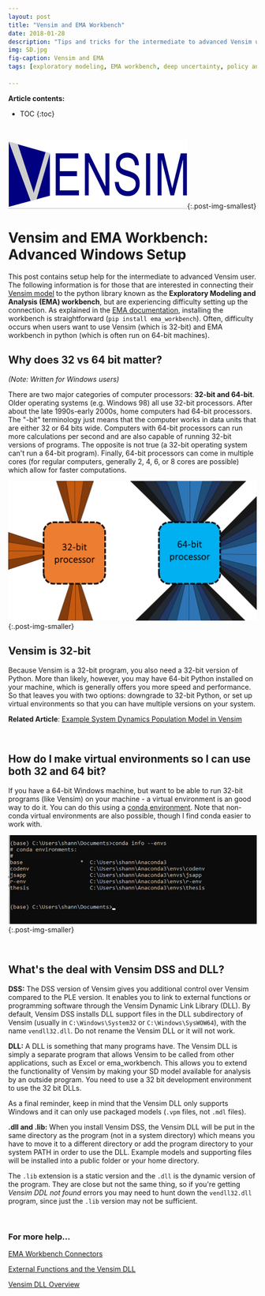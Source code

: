```yaml
---
layout: post
title: "Vensim and EMA Workbench"
date: 2018-01-28
description: "Tips and tricks for the intermediate to advanced Vensim user. Covers connecting quantitative models to the exploratory modeling analysis (EMA workbench) tool"
img: SD.jpg
fig-caption: Vensim and EMA
tags: [exploratory modeling, EMA workbench, deep uncertainty, policy analysis with python, Vensim, system dynamics]

---
```


**Article contents:**
- TOC
{:toc}
<br>

[![vensim software system dynamics](../assets/img/vensim.png)](https://vensim.com/download/){:.post-img-smallest}
<br>

# Vensim and EMA Workbench: Advanced Windows Setup
This post contains setup help for the intermediate to advanced Vensim user. The following information is for those that are interested in connecting their  [Vensim model](https://vensim.com/vensim-software/) to the python library known as the **Exploratory Modeling and Analysis (EMA) workbench**, but are experiencing difficulty setting up the connection. As explained in the [EMA documentation](https://emaworkbench.readthedocs.io/en/latest/installation.html), installing the workbench is straightforward (``pip install ema_workbench``). Often, difficulty occurs when users want to use Vensim (which is 32-bit) and EMA workbench in python (which is often run on 64-bit machines).


## Why does 32 vs 64 bit matter?
*(Note: Written for Windows users)*

There are two major categories of computer processors: **32-bit and 64-bit**. Older operating systems (e.g. Windows 98) all use 32-bit processors. After about the late 1990s-early 2000s, home computers had 64-bit processors. The \"-bit\" terminology just means that the computer works in data units that are either 32 or 64 bits wide. Computers with 64-bit processors can run more calculations per second and are also capable of running 32-bit versions of programs. The opposite is not true (a 32-bit operating system can\'t run a 64-bit program). Finally, 64-bit processors can come in multiple cores (for regular computers, generally 2, 4, 6, or 8 cores are possible) which allow for faster computations.

![32-bit versus 64-bit processor](../assets/img/processor-32-vs-64.png){:.post-img-smaller}
<br>

## Vensim is 32-bit
Because Vensim is a 32-bit program, you also need a 32-bit version of Python. More than likely, however, you may have 64-bit Python installed on your machine, which is generally offers you more speed and performance. So that leaves you with two options: downgrade to 32-bit Python, or set up virtual environments so that you can have multiple versions on your system.

**Related Article**: [Example System Dynamics Population Model in Vensim](/system-dynamics-population)

<br>

## How do I make virtual environments so I can use both 32 and 64 bit?
If you have a 64-bit Windows machine, but want to be able to run 32-bit programs (like Vensim) on your machine - a virtual environment is an good way to do it. You can do this using a [conda environment](https://docs.conda.io/projects/conda/en/latest/user-guide/tasks/manage-environments.html). Note that non-conda virtual environments are also possible, though I find conda easier to work with.

![conda environment python](../assets/img/conda-env.png){:.post-img-smaller}

<br>

## What\'s the deal with Vensim DSS and DLL?
__DSS:__ The DSS version of Vensim gives you additional control over Vensim compared to the PLE version. It enables you to link to external functions or programming software through the Vensim Dynamic Link Library (DLL). By default, Vensim DSS installs DLL support files in the DLL subdirectory of Vensim (usually in ``C:\Windows\System32`` or ``C:\Windows\SysWOW64``), with the name ``vendll32.dll``. Do not rename the Vensim DLL or it will not work.

__DLL:__ A DLL is something that many programs have. The Vensim DLL is simply a separate program that allows Vensim to be called from other applications, such as Excel or ema_workbench. This allows you to extend the functionality of Vensim by making your SD model available for analysis by an outside program. You need to use a 32 bit development environment to use the 32 bit DLLs.

As a final reminder, keep in mind that the Vensim DLL only supports Windows and it can only use packaged models (``.vpm`` files, not ``.mdl`` files).

__.dll and .lib:__ When you install Vensim DSS, the Vensim DLL will be put in the same directory as the program (not in a system directory) which means you have to move it to a different directory or add the program directory to your system PATH in order to use the DLL. Example models and supporting files will be installed into a public folder or your home directory.

The ``.lib`` extension is a static version and the ``.dll`` is the dynamic version of the program. They are close but not the same thing, so if you\'re getting *Vensim DDL not found* errors you may need to hunt down the ``vendll32.dll`` program, since just the ``.lib`` version may not be sufficient.



<br>

### For more help...
[EMA Workbench Connectors](https://emaworkbench.readthedocs.io/en/stable/ema_documentation/connectors/vensimDLLwrapper.html)

[External Functions and the Vensim DLL](https://www.vensim.com/documentation/index.html?25845.htm)

[Vensim DLL Overview](hhttps://www.vensim.com/documentation/index.html?dss_dll.htm)

